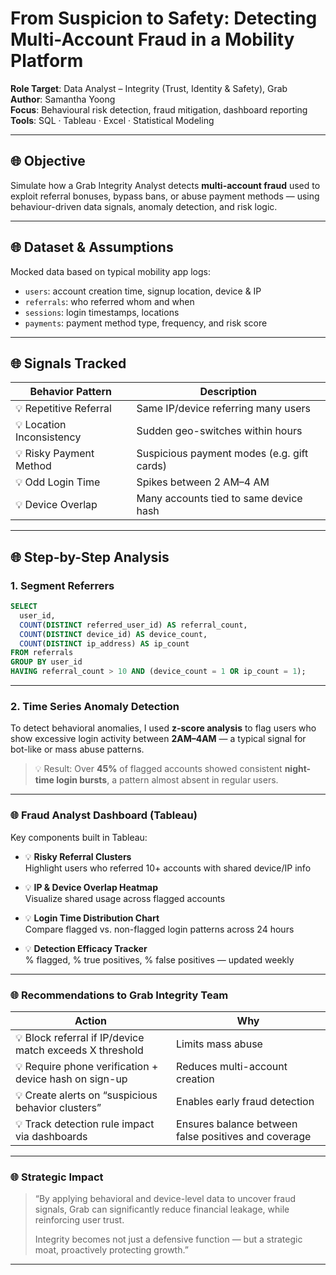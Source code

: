 # From Suspicion to Safety: Detecting Multi-Account Fraud in a Mobility Platform

**Role Target**: Data Analyst – Integrity (Trust, Identity & Safety), Grab  
**Author**: Samantha Yoong  
**Focus**: Behavioural risk detection, fraud mitigation, dashboard reporting  
**Tools**: SQL · Tableau · Excel · Statistical Modeling

---

## 🌐 Objective

Simulate how a Grab Integrity Analyst detects **multi-account fraud** used to exploit referral bonuses, bypass bans, or abuse payment methods — using behaviour-driven data signals, anomaly detection, and risk logic.

---

## 🌐 Dataset & Assumptions

Mocked data based on typical mobility app logs:

- `users`: account creation time, signup location, device & IP
- `referrals`: who referred whom and when
- `sessions`: login timestamps, locations
- `payments`: payment method type, frequency, and risk score

---

## 🌐 Signals Tracked

| Behavior Pattern | Description |
|------------------|-------------|
| 💡 Repetitive Referral | Same IP/device referring many users |
| 💡 Location Inconsistency | Sudden geo-switches within hours |
| 💡 Risky Payment Method | Suspicious payment modes (e.g. gift cards) |
| 💡 Odd Login Time | Spikes between 2 AM–4 AM |
| 💡 Device Overlap | Many accounts tied to same device hash |

---

## 🌐 Step-by-Step Analysis

### 1. Segment Referrers

```sql
SELECT 
  user_id, 
  COUNT(DISTINCT referred_user_id) AS referral_count,
  COUNT(DISTINCT device_id) AS device_count,
  COUNT(DISTINCT ip_address) AS ip_count
FROM referrals
GROUP BY user_id
HAVING referral_count > 10 AND (device_count = 1 OR ip_count = 1);
```
---

### 2. Time Series Anomaly Detection

To detect behavioral anomalies, I used **z-score analysis** to flag users who show excessive login activity between **2AM–4AM** — a typical signal for bot-like or mass abuse patterns.

> 💡 Result: Over **45%** of flagged accounts showed consistent **night-time login bursts**, a pattern almost absent in regular users.

---

### 🌐 Fraud Analyst Dashboard (Tableau)

Key components built in Tableau:

- 💡 **Risky Referral Clusters**  
  Highlight users who referred 10+ accounts with shared device/IP info

- 💡 **IP & Device Overlap Heatmap**  
  Visualize shared usage across flagged accounts

- 💡 **Login Time Distribution Chart**  
  Compare flagged vs. non-flagged login patterns across 24 hours

- 💡 **Detection Efficacy Tracker**  
  % flagged, % true positives, % false positives — updated weekly

---

### 🌐 Recommendations to Grab Integrity Team

| Action | Why |
|--------|-----|
| 💡 Block referral if IP/device match exceeds X threshold | Limits mass abuse |
| 💡 Require phone verification + device hash on sign-up | Reduces multi-account creation |
| 💡 Create alerts on “suspicious behavior clusters” | Enables early fraud detection |
| 💡 Track detection rule impact via dashboards | Ensures balance between false positives and coverage |

---

### 🌐 Strategic Impact

> “By applying behavioral and device-level data to uncover fraud signals, Grab can significantly reduce financial leakage, while reinforcing user trust.  
>  
> Integrity becomes not just a defensive function — but a strategic moat, proactively protecting growth.”

---


